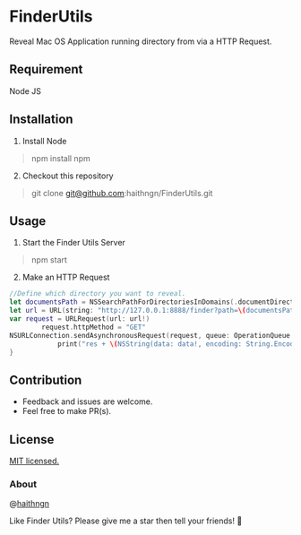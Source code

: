 # FinderUtils
Reveal Mac OS Application running directory from via a HTTP Request.

## Requirement
Node JS

## Installation
1. Install Node
> npm install npm
2. Checkout this repository
> git clone git@github.com:haithngn/FinderUtils.git

## Usage
1. Start the Finder Utils Server
> npm start
2. Make an HTTP Request

~~~~swift 
//Define which directory you want to reveal.
let documentsPath = NSSearchPathForDirectoriesInDomains(.documentDirectory, .userDomainMask, true)[0]
let url = URL(string: "http://127.0.0.1:8888/finder?path=\(documentsPath)")
var request = URLRequest(url: url!)
        request.httpMethod = "GET"
NSURLConnection.sendAsynchronousRequest(request, queue: OperationQueue.main) {(response, data, error) in
            print("res + \(NSString(data: data!, encoding: String.Encoding.utf8.rawValue))")
}
~~~~

## Contribution
+ Feedback and issues are welcome.
+ Feel free to make PR(s).

## License
[MIT licensed.](https://github.com/realm/SwiftLint/blob/master/LICENSE)

### About
@[haithngn](https://haithngn.com)

Like Finder Utils? Please give me a star then tell your friends! 🍻